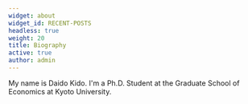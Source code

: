 ```yaml
---
widget: about
widget_id: RECENT-POSTS
headless: true
weight: 20
title: Biography
active: true
author: admin
---
```

My name is Daido Kido. I'm a Ph.D. Student at the Graduate School of Economics at Kyoto University.